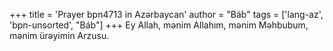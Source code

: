 +++
title = 'Prayer bpn4713 in Azərbaycan'
author = "Báb"
tags = ['lang-az', 'bpn-unsorted', "Báb"]
+++
Ey Allah, mənim Allahım, mənim Məhbubum, mənim ürəyimin Arzusu.
